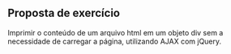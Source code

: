 ## Proposta de exercício

Imprimir o conteúdo de um arquivo html em um objeto div sem a necessidade de carregar a página, utilizando AJAX com jQuery.
